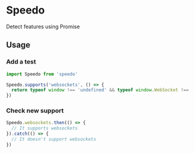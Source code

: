 # Speedo
Detect features using Promise

## Usage

### Add a test

```js
import Speedo from 'speedo'

Speedo.supports('websockets', () => {
  return typeof window !== 'undefined' && typeof window.WebSocket !== 'undefined'
})
```

### Check new support

```js
Speedo.websockets.then(() => {
  // It supports websockets
}).catch(() => {
  // It doesn't support websockets
})
```
